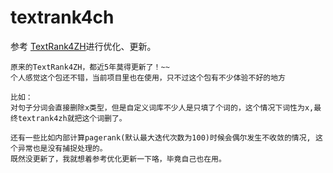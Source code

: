 # textrank4ch
参考 [TextRank4ZH](https://github.com/someus/TextRank4ZH)进行优化、更新。


    原来的TextRank4ZH，都近5年莫得更新了！~~
    个人感觉这个包还不错，当前项目里也在使用，只不过这个包有不少体验不好的地方

    比如：
    对句子分词会直接删除x类型，但是自定义词库不少人是只填了个词的，这个情况下词性为x,最终textrank4zh就把这个词删了。

    还有一些比如内部计算pagerank(默认最大迭代次数为100)时候会偶尔发生不收敛的情况, 这个异常也是没有捕捉处理的。
    既然没更新了，我就想着参考优化更新一下咯，毕竟自己也在用。

